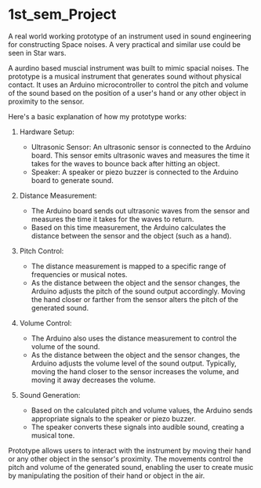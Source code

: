 # 1st_sem_Project
A real world working prototype of an instrument used in sound engineering for constructing Space noises. A very practical and similar use could be seen in Star wars.

A aurdino based muscial instrument was built to mimic spacial noises.
The prototype is a musical instrument that generates sound without physical contact. It uses an Arduino microcontroller to control the pitch and volume of the sound based on the position of a user's hand or any other object in proximity to the sensor.

Here's a basic explanation of how  my prototype works:

1. Hardware Setup:
   - Ultrasonic Sensor: An ultrasonic sensor is connected to the Arduino board. This sensor emits ultrasonic waves and measures the time it takes for the waves to bounce back after hitting an object.
   - Speaker: A speaker or piezo buzzer is connected to the Arduino board to generate sound.

2. Distance Measurement:
   - The Arduino board sends out ultrasonic waves from the sensor and measures the time it takes for the waves to return.
   - Based on this time measurement, the Arduino calculates the distance between the sensor and the object (such as a hand).

3. Pitch Control:
   - The distance measurement is mapped to a specific range of frequencies or musical notes.
   - As the distance between the object and the sensor changes, the Arduino adjusts the pitch of the sound output accordingly. Moving the hand closer or farther from the sensor alters the pitch of the generated sound.

4. Volume Control:
   - The Arduino also uses the distance measurement to control the volume of the sound.
   - As the distance between the object and the sensor changes, the Arduino adjusts the volume level of the sound output. Typically, moving the hand closer to the sensor increases the volume, and moving it away decreases the volume.

5. Sound Generation:
   - Based on the calculated pitch and volume values, the Arduino sends appropriate signals to the speaker or piezo buzzer.
   - The speaker converts these signals into audible sound, creating a musical tone.

Prototype allows users to interact with the instrument by moving their hand or any other object in the sensor's proximity. The movements control the pitch and volume of the generated sound, enabling the user to create music by manipulating the position of their hand or object in the air.
